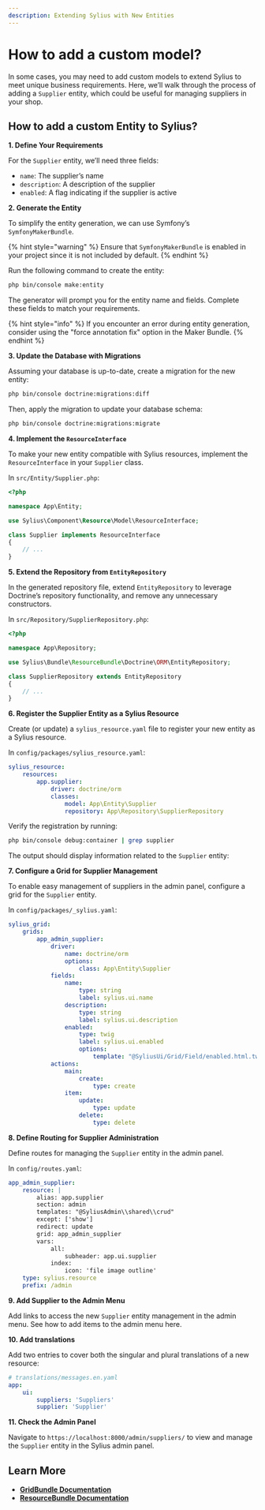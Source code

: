 ```yaml
---
description: Extending Sylius with New Entities
---
```


# How to add a custom model?

In some cases, you may need to add custom models to extend Sylius to meet unique business requirements. Here, we’ll walk through the process of adding a `Supplier` entity, which could be useful for managing suppliers in your shop.

## How to add a custom Entity to Sylius?

**1. Define Your Requirements**

For the `Supplier` entity, we’ll need three fields:

* `name`: The supplier’s name
* `description`: A description of the supplier
* `enabled`: A flag indicating if the supplier is active

**2. Generate the Entity**

To simplify the entity generation, we can use Symfony’s `SymfonyMakerBundle`.

{% hint style="warning" %}
Ensure that `SymfonyMakerBundle` is enabled in your project since it is not included by default.
{% endhint %}

Run the following command to create the entity:

```bash
php bin/console make:entity
```

The generator will prompt you for the entity name and fields. Complete these fields to match your requirements.

{% hint style="info" %}
If you encounter an error during entity generation, consider using the "force annotation fix" option in the Maker Bundle.
{% endhint %}

**3. Update the Database with Migrations**

Assuming your database is up-to-date, create a migration for the new entity:

```bash
php bin/console doctrine:migrations:diff
```

Then, apply the migration to update your database schema:

```bash
php bin/console doctrine:migrations:migrate
```

**4. Implement the `ResourceInterface`**

To make your new entity compatible with Sylius resources, implement the `ResourceInterface` in your `Supplier` class.

In `src/Entity/Supplier.php`:

```php
<?php

namespace App\Entity;

use Sylius\Component\Resource\Model\ResourceInterface;

class Supplier implements ResourceInterface
{
    // ...
}
```

**5. Extend the Repository from `EntityRepository`**

In the generated repository file, extend `EntityRepository` to leverage Doctrine’s repository functionality, and remove any unnecessary constructors.

In `src/Repository/SupplierRepository.php`:

```php
<?php

namespace App\Repository;

use Sylius\Bundle\ResourceBundle\Doctrine\ORM\EntityRepository;

class SupplierRepository extends EntityRepository
{
    // ...
}
```

**6. Register the Supplier Entity as a Sylius Resource**

Create (or update) a `sylius_resource.yaml` file to register your new entity as a Sylius resource.

In `config/packages/sylius_resource.yaml`:

```yaml
sylius_resource:
    resources:
        app.supplier:
            driver: doctrine/orm
            classes:
                model: App\Entity\Supplier
                repository: App\Repository\SupplierRepository
```

Verify the registration by running:

```bash
php bin/console debug:container | grep supplier
```

The output should display information related to the `Supplier` entity:

**7. Configure a Grid for Supplier Management**

To enable easy management of suppliers in the admin panel, configure a grid for the `Supplier` entity.

In `config/packages/_sylius.yaml`:

```yaml
sylius_grid:
    grids:
        app_admin_supplier:
            driver:
                name: doctrine/orm
                options:
                    class: App\Entity\Supplier
            fields:
                name:
                    type: string
                    label: sylius.ui.name
                description:
                    type: string
                    label: sylius.ui.description
                enabled:
                    type: twig
                    label: sylius.ui.enabled
                    options:
                        template: "@SyliusUi/Grid/Field/enabled.html.twig"
            actions:
                main:
                    create:
                        type: create
                item:
                    update:
                        type: update
                    delete:
                        type: delete
```

**8. Define Routing for Supplier Administration**

Define routes for managing the `Supplier` entity in the admin panel.

In `config/routes.yaml`:

```yaml
app_admin_supplier:
    resource: |
        alias: app.supplier
        section: admin
        templates: "@SyliusAdmin\\shared\\crud"
        except: ['show']
        redirect: update
        grid: app_admin_supplier
        vars:
            all:
                subheader: app.ui.supplier
            index:
                icon: 'file image outline'
    type: sylius.resource
    prefix: /admin
```

**9. Add Supplier to the Admin Menu**

Add links to access the new `Supplier` entity management in the admin menu. See how to add items to the admin menu here.

**10. Add translations**

Add two entries to cover both the singular and plural translations of a new resource:

```yaml
# translations/messages.en.yaml
app:
    ui:
        suppliers: 'Suppliers'
        supplier: 'Supplier'

```

**11. Check the Admin Panel**

Navigate to `https://localhost:8000/admin/suppliers/` to view and manage the `Supplier` entity in the Sylius admin panel.

## Learn More

* [**GridBundle Documentation**](https://github.com/Sylius/SyliusGridBundle/blob/master/docs/index.md)
* [**ResourceBundle Documentation**](https://github.com/Sylius/SyliusResourceBundle/blob/master/docs/index.md)

